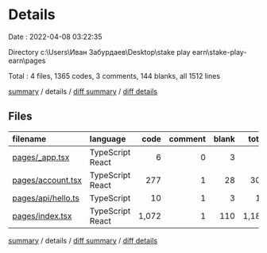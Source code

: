 # Details

Date : 2022-04-08 03:22:35

Directory c:\Users\Иван Забурдаев\Desktop\stake play earn\stake-play-earn\pages

Total : 4 files,  1365 codes, 3 comments, 144 blanks, all 1512 lines

[summary](results.md) / details / [diff summary](diff.md) / [diff details](diff-details.md)

## Files
| filename | language | code | comment | blank | total |
| :--- | :--- | ---: | ---: | ---: | ---: |
| [pages/_app.tsx](/pages/_app.tsx) | TypeScript React | 6 | 0 | 3 | 9 |
| [pages/account.tsx](/pages/account.tsx) | TypeScript React | 277 | 1 | 28 | 306 |
| [pages/api/hello.ts](/pages/api/hello.ts) | TypeScript | 10 | 1 | 3 | 14 |
| [pages/index.tsx](/pages/index.tsx) | TypeScript React | 1,072 | 1 | 110 | 1,183 |

[summary](results.md) / details / [diff summary](diff.md) / [diff details](diff-details.md)